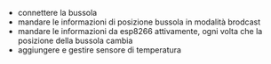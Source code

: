 - connettere la bussola
- mandare le informazioni di posizione bussola in modalità brodcast
- mandare le informazioni da esp8266 attivamente, ogni volta che la posizione della bussola cambia
- aggiungere e gestire sensore di temperatura
